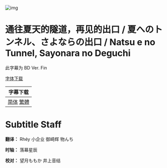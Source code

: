 ![img](https://p.inari.site/kitauji/202306/07/NatsuEnoTunnel.jpg)

# 通往夏天的隧道，再见的出口 / 夏へのトンネル、さよならの出口 / Natsu e no Tunnel, Sayonara no Deguchi

此字幕为 BD Ver. Fin

[字体下载](https://hazukikaguya-my.sharepoint.com/:u:/g/personal/kitaujisub_office_inari_site/EeuE0YhOdFNAlKCVhJjMtsYBUefQzggNTr5EjylVsZ90pw?e=f3ig8b)

|字幕下载|
|:-:|
|[简体](https://github.com/Kitauji-Sub/Subtitles/blob/main/Movie/Natsu%20e%20no%20Tunnel%2C%20Sayonara%20no%20Deguchi/%5BKitaujiSub%5D%20Natsu%20e%20no%20Tunnel%2C%20Sayonara%20no%20Deguchi.chs.ass) [繁體](https://github.com/Kitauji-Sub/Subtitles/blob/main/Movie/Natsu%20e%20no%20Tunnel%2C%20Sayonara%20no%20Deguchi/%5BKitaujiSub%5D%20Natsu%20e%20no%20Tunnel%2C%20Sayonara%20no%20Deguchi.cht.ass)|

# Subtitle Staff

**翻译：** Rhéy 小企业 御崎辉 物んち

**时轴：** 落幕星辰

**校对：** 望月ももか 井上音结
